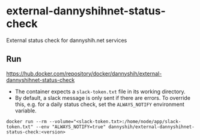 # external-dannyshihnet-status-check
External status check for dannyshih.net services

## Run
https://hub.docker.com/repository/docker/dannyshih/external-dannyshihnet-status-check
- The container expects a `slack-token.txt` file in its working directory.
- By default, a slack message is only sent if there are errors. To override this, e.g. for a daily status check, set the `ALWAYS_NOTIFY` environment variable.

```
docker run --rm --volume="<slack-token.txt>:/home/node/app/slack-token.txt" --env "ALWAYS_NOTIFY=true" dannyshih/external-dannyshihnet-status-check:<version>
```
